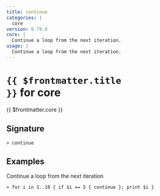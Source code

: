 ```yaml
---
title: continue
categories: |
  core
version: 0.79.0
core: |
  Continue a loop from the next iteration.
usage: |
  Continue a loop from the next iteration.
---
```


# <code>{{ $frontmatter.title }}</code> for core

<div class='command-title'>{{ $frontmatter.core }}</div>

## Signature

```> continue ```

## Examples

Continue a loop from the next iteration
```shell
> for i in 1..10 { if $i == 5 { continue }; print $i }

```
